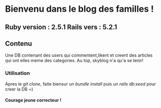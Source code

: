 # Bienvenu dans le blog des familles !
Ruby version : 2.5.1
Rails vers : 5.2.1
--------------------------------------
## Contenu
Une DB contenant des users qui commentent,likent et creent des articles qui ont elles meme des categories. Au top, skyblog n'a qu'a se tenir!

### Utilisation
Apres le *git clone*, faite biensur un *bundle install* puis un *rails db:seed* pour creer la DB =)


#### Courage jeune correcteur !